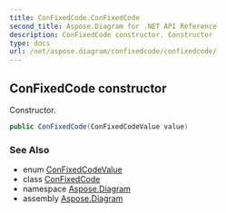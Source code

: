 ```yaml
---
title: ConFixedCode.ConFixedCode
second_title: Aspose.Diagram for .NET API Reference
description: ConFixedCode constructor. Constructor
type: docs
url: /net/aspose.diagram/confixedcode/confixedcode/
---
```

## ConFixedCode constructor

Constructor.

```csharp
public ConFixedCode(ConFixedCodeValue value)
```

### See Also

* enum [ConFixedCodeValue](../../confixedcodevalue/)
* class [ConFixedCode](../)
* namespace [Aspose.Diagram](../../confixedcode/)
* assembly [Aspose.Diagram](../../../)


